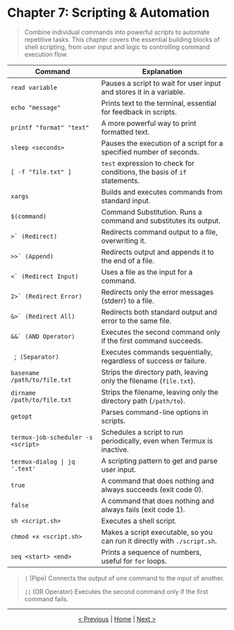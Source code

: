 # Chapter 7: Scripting & Automation

> Combine individual commands into powerful scripts to automate repetitive tasks. This chapter covers the essential building blocks of shell scripting, from user input and logic to controlling command execution flow.

| Command                             | Explanation                                                              |
| ----------------------------------- | ------------------------------------------------------------------------ |
| `read variable`                     | Pauses a script to wait for user input and stores it in a variable.      |
| `echo "message"`                    | Prints text to the terminal, essential for feedback in scripts.          |
| `printf "format" "text"`            | A more powerful way to print formatted text.                             |
| `sleep <seconds>`                   | Pauses the execution of a script for a specified number of seconds.      |
| `[ -f "file.txt" ]`                 | `test` expression to check for conditions, the basis of `if` statements. |
| `xargs`                             | Builds and executes commands from standard input.                        |
| `$(command)`                         | Command Substitution. Runs a command and substitutes its output.         |
| ``>` (Redirect)``                      | Redirects command output to a file, overwriting it.                      |
| ``>>` (Append)``                       | Redirects output and appends it to the end of a file.                    |
| ``<` (Redirect Input)``                 | Uses a file as the input for a command.                                  |
| ``2>` (Redirect Error)``              | Redirects only the error messages (stderr) to a file.                    |
| ``&>` (Redirect All)``                 | Redirects both standard output and error to the same file.               |
| ``&&` (AND Operator)``                   | Executes the second command only if the first command succeeds.          |
| ` `;` (Separator)`                      | Executes commands sequentially, regardless of success or failure.        |
| `basename /path/to/file.txt`        | Strips the directory path, leaving only the filename (`file.txt`).       |
| `dirname /path/to/file.txt`         | Strips the filename, leaving only the directory path (`/path/to`).       |
| `getopt`                            | Parses command-line options in scripts.                                  |
| `termux-job-scheduler -s <script>`  | Schedules a script to run periodically, even when Termux is inactive.    |
| `termux-dialog \| jq '.text'`       | A scripting pattern to get and parse user input.                         |
| `true`                              | A command that does nothing and always succeeds (exit code 0).           |
| `false`                             | A command that does nothing and always fails (exit code 1).              |
| `sh <script.sh>`                    | Executes a shell script.                                                 |
| `chmod +x <script.sh>`              | Makes a script executable, so you can run it directly with `./script.sh`.|
| `seq <start> <end>`                 | Prints a sequence of numbers, useful for `for` loops.                    |

>  `|` (Pipe)                          Connects the output of one command to the input of another.
>
>  `||` (OR Operator)                 Executes the second command only if the first command fails.                       
---
<p align="center">
  <a href="./chapter_06-en.md">< Previous</a> | <a href="./README.md">Home</a> | <a href="./chapter_08-en.md">Next ></a>
</p>

